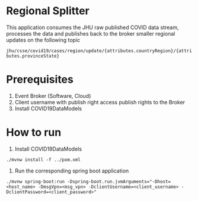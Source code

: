 # Regional Splitter
This application consumes the JHU raw published COVID data stream, processes the data and publishes back to the broker smaller regional updates on the following topic     

`jhu/csse/covid19/cases/region/update/{attributes.countryRegion}/{attributes.provinceState}`

# Prerequisites
1. Event Broker (Software, Cloud)
1. Client username with publish right access publish rights to the Broker
1. Install COVID19DataModels

# How to run
1. Install COVID19DataModels
```
./mvnw install -f ../pom.xml
```

1. Run the corresponding spring boot application
```
./mvnw spring-boot:run -Dspring-boot.run.jvmArguments="-Dhost=<host_name> -DmsgVpn=<msg_vpn> -DclientUsername=<client_username> -DclientPassword=<client_password>"
```